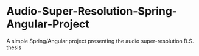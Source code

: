 # Audio-Super-Resolution-Spring-Angular-Project
A simple Spring/Angular project presenting the audio super-resolution B.S. thesis
